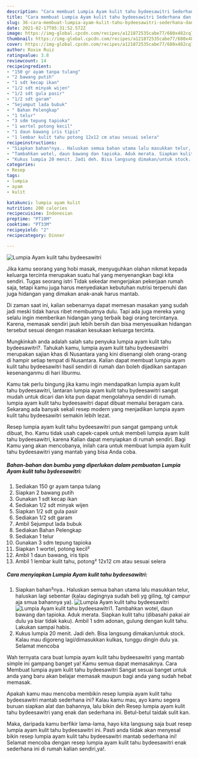 ```yaml
---
description: "Cara membuat Lumpia Ayam kulit tahu bydeesawitri Sederhana dan Mudah Dibuat"
title: "Cara membuat Lumpia Ayam kulit tahu bydeesawitri Sederhana dan Mudah Dibuat"
slug: 36-cara-membuat-lumpia-ayam-kulit-tahu-bydeesawitri-sederhana-dan-mudah-dibuat
date: 2021-02-17T05:31:52.572Z
image: https://img-global.cpcdn.com/recipes/a121872535cabe77/680x482cq70/lumpia-ayam-kulit-tahu-bydeesawitri-foto-resep-utama.jpg
thumbnail: https://img-global.cpcdn.com/recipes/a121872535cabe77/680x482cq70/lumpia-ayam-kulit-tahu-bydeesawitri-foto-resep-utama.jpg
cover: https://img-global.cpcdn.com/recipes/a121872535cabe77/680x482cq70/lumpia-ayam-kulit-tahu-bydeesawitri-foto-resep-utama.jpg
author: Roxie Ruiz
ratingvalue: 3.8
reviewcount: 14
recipeingredient:
- "150 gr ayam tanpa tulang"
- "2 bawang putih"
- "1 sdt kecap ikan"
- "1/2 sdt minyak wijen"
- "1/2 sdt gula pasir"
- "1/2 sdt garam"
- "Sejumput lada bubuk"
- " Bahan Pelengkap"
- "1 telur"
- "3 sdm tepung tapioka"
- "1 wortel potong kecil"
- "1 daun bawang iris tipis"
- "1 lembar kulit tahu potong 12x12 cm atau sesuai selera"
recipeinstructions:
- "Siapkan bahan²nya.. Haluskan semua bahan utama lalu masukkan telur, haluskan lagi sebentar (kalau dagingnya sudah beli yg giling, tgl campur aja smua bahannya ya)."
- "Tambahkan wotel, daun bawang dan tapioka. Aduk merata. Siapkan kulit tahu (dibasahi pakai air dulu ya biar tidak kaku). Ambil 1 sdm adonan, gulung dengan kulit tahu. Lakukan sampai habis."
- "Kukus lumpia 20 menit. Jadi deh. Bisa langsung dimakan/untuk stock. Kalau mau digoreng lagi/dimasukkan kulkas, tunggu dingin dulu ya. Selamat mencoba"
categories:
- Resep
tags:
- lumpia
- ayam
- kulit

katakunci: lumpia ayam kulit 
nutrition: 200 calories
recipecuisine: Indonesian
preptime: "PT18M"
cooktime: "PT33M"
recipeyield: "2"
recipecategory: Dinner

---
```



![Lumpia Ayam kulit tahu bydeesawitri](https://img-global.cpcdn.com/recipes/a121872535cabe77/680x482cq70/lumpia-ayam-kulit-tahu-bydeesawitri-foto-resep-utama.jpg)

Jika kamu seorang yang hobi masak, menyuguhkan olahan nikmat kepada keluarga tercinta merupakan suatu hal yang menyenangkan bagi kita sendiri. Tugas seorang istri Tidak sekedar mengerjakan pekerjaan rumah saja, tetapi kamu juga harus menyediakan kebutuhan nutrisi terpenuhi dan juga hidangan yang dimakan anak-anak harus mantab.

Di zaman  saat ini, kalian sebenarnya dapat memesan masakan yang sudah jadi meski tidak harus ribet membuatnya dulu. Tapi ada juga mereka yang selalu ingin memberikan hidangan yang terbaik bagi orang tercintanya. Karena, memasak sendiri jauh lebih bersih dan bisa menyesuaikan hidangan tersebut sesuai dengan masakan kesukaan keluarga tercinta. 



Mungkinkah anda adalah salah satu penyuka lumpia ayam kulit tahu bydeesawitri?. Tahukah kamu, lumpia ayam kulit tahu bydeesawitri merupakan sajian khas di Nusantara yang kini disenangi oleh orang-orang di hampir setiap tempat di Nusantara. Kalian dapat membuat lumpia ayam kulit tahu bydeesawitri hasil sendiri di rumah dan boleh dijadikan santapan kesenanganmu di hari liburmu.

Kamu tak perlu bingung jika kamu ingin mendapatkan lumpia ayam kulit tahu bydeesawitri, lantaran lumpia ayam kulit tahu bydeesawitri sangat mudah untuk dicari dan kita pun dapat mengolahnya sendiri di rumah. lumpia ayam kulit tahu bydeesawitri dapat dibuat memalui beragam cara. Sekarang ada banyak sekali resep modern yang menjadikan lumpia ayam kulit tahu bydeesawitri semakin lebih lezat.

Resep lumpia ayam kulit tahu bydeesawitri pun sangat gampang untuk dibuat, lho. Kamu tidak usah capek-capek untuk membeli lumpia ayam kulit tahu bydeesawitri, karena Kalian dapat menyiapkan di rumah sendiri. Bagi Kamu yang akan mencobanya, inilah cara untuk membuat lumpia ayam kulit tahu bydeesawitri yang mantab yang bisa Anda coba.

<!--inarticleads1-->

##### Bahan-bahan dan bumbu yang diperlukan dalam pembuatan Lumpia Ayam kulit tahu bydeesawitri:

1. Sediakan 150 gr ayam tanpa tulang
1. Siapkan 2 bawang putih
1. Gunakan 1 sdt kecap ikan
1. Sediakan 1/2 sdt minyak wijen
1. Siapkan 1/2 sdt gula pasir
1. Sediakan 1/2 sdt garam
1. Ambil Sejumput lada bubuk
1. Sediakan  Bahan Pelengkap
1. Sediakan 1 telur
1. Gunakan 3 sdm tepung tapioka
1. Siapkan 1 wortel, potong kecil²
1. Ambil 1 daun bawang, iris tipis
1. Ambil 1 lembar kulit tahu, potong² 12x12 cm atau sesuai selera




<!--inarticleads2-->

##### Cara menyiapkan Lumpia Ayam kulit tahu bydeesawitri:

1. Siapkan bahan²nya.. Haluskan semua bahan utama lalu masukkan telur, haluskan lagi sebentar (kalau dagingnya sudah beli yg giling, tgl campur aja smua bahannya ya).
<img src="https://img-global.cpcdn.com/steps/26551b8133b50fa3/160x128cq70/lumpia-ayam-kulit-tahu-bydeesawitri-langkah-memasak-1-foto.jpg" alt="Lumpia Ayam kulit tahu bydeesawitri"><img src="https://img-global.cpcdn.com/steps/5b0a8ff3b46b0c81/160x128cq70/lumpia-ayam-kulit-tahu-bydeesawitri-langkah-memasak-1-foto.jpg" alt="Lumpia Ayam kulit tahu bydeesawitri">1. Tambahkan wotel, daun bawang dan tapioka. Aduk merata. Siapkan kulit tahu (dibasahi pakai air dulu ya biar tidak kaku). Ambil 1 sdm adonan, gulung dengan kulit tahu. Lakukan sampai habis.
1. Kukus lumpia 20 menit. Jadi deh. Bisa langsung dimakan/untuk stock. Kalau mau digoreng lagi/dimasukkan kulkas, tunggu dingin dulu ya. Selamat mencoba




Wah ternyata cara buat lumpia ayam kulit tahu bydeesawitri yang mantab simple ini gampang banget ya! Kamu semua dapat memasaknya. Cara Membuat lumpia ayam kulit tahu bydeesawitri Sangat sesuai banget untuk anda yang baru akan belajar memasak maupun bagi anda yang sudah hebat memasak.

Apakah kamu mau mencoba membikin resep lumpia ayam kulit tahu bydeesawitri mantab sederhana ini? Kalau kamu mau, ayo kamu segera buruan siapkan alat dan bahannya, lalu bikin deh Resep lumpia ayam kulit tahu bydeesawitri yang enak dan sederhana ini. Betul-betul taidak sulit kan. 

Maka, daripada kamu berfikir lama-lama, hayo kita langsung saja buat resep lumpia ayam kulit tahu bydeesawitri ini. Pasti anda tiidak akan menyesal bikin resep lumpia ayam kulit tahu bydeesawitri mantab sederhana ini! Selamat mencoba dengan resep lumpia ayam kulit tahu bydeesawitri enak sederhana ini di rumah kalian sendiri,ya!.

